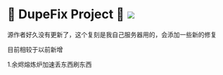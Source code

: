 # 💎 DupeFix Project 💎 <a href="https://www.curseforge.com/minecraft/mc-mods/dupefix-project"><img src="http://cf.way2muchnoise.eu/full_356349_downloads.svg"></a>

源作者好久没有更新了，这个复刻是我自己服务器用的，会添加一些新的修复

目前相较于以前新增

1.余烬熔炼炉加速丢东西刷东西
